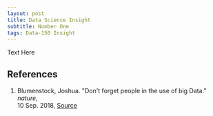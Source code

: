 ```yaml
---
layout: post
title: Data Science Insight
subtitle: Number One
tags: Data-150 Insight
---
```


Text Here

## References

1. Blumenstock, Joshua. "Don't forget people in the use of big Data." *nature*,   
  10 Sep. 2018, [Source](https://www.nature.com/articles/d41586-018-06215-5)
